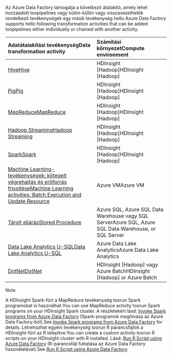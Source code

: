 <span data-ttu-id="5bdaf-101">Az Azure Data Factory támogatja a következő átalakító, amely lehet hozzáadott toopipelines vagy külön-külön vagy visszavezethetők rendelkező tevékenységek egy másik tevékenység hello.</span><span class="sxs-lookup"><span data-stu-id="5bdaf-101">Azure Data Factory supports hello following transformation activities that can be added toopipelines either individually or chained with another activity.</span></span>

| <span data-ttu-id="5bdaf-102">Adatátalakítási tevékenység</span><span class="sxs-lookup"><span data-stu-id="5bdaf-102">Data transformation activity</span></span> | <span data-ttu-id="5bdaf-103">Számítási környezet</span><span class="sxs-lookup"><span data-stu-id="5bdaf-103">Compute environment</span></span> |
|:--- |:--- |
| [<span data-ttu-id="5bdaf-104">Hive</span><span class="sxs-lookup"><span data-stu-id="5bdaf-104">Hive</span></span>](../articles/data-factory/data-factory-hive-activity.md) |<span data-ttu-id="5bdaf-105">HDInsight [Hadoop]</span><span class="sxs-lookup"><span data-stu-id="5bdaf-105">HDInsight [Hadoop]</span></span> |
| [<span data-ttu-id="5bdaf-106">Pig</span><span class="sxs-lookup"><span data-stu-id="5bdaf-106">Pig</span></span>](../articles/data-factory/data-factory-pig-activity.md) |<span data-ttu-id="5bdaf-107">HDInsight [Hadoop]</span><span class="sxs-lookup"><span data-stu-id="5bdaf-107">HDInsight [Hadoop]</span></span> |
| [<span data-ttu-id="5bdaf-108">MapReduce</span><span class="sxs-lookup"><span data-stu-id="5bdaf-108">MapReduce</span></span>](../articles/data-factory/data-factory-map-reduce.md) |<span data-ttu-id="5bdaf-109">HDInsight [Hadoop]</span><span class="sxs-lookup"><span data-stu-id="5bdaf-109">HDInsight [Hadoop]</span></span> |
| [<span data-ttu-id="5bdaf-110">Hadoop Streaming</span><span class="sxs-lookup"><span data-stu-id="5bdaf-110">Hadoop Streaming</span></span>](../articles/data-factory/data-factory-hadoop-streaming-activity.md) |<span data-ttu-id="5bdaf-111">HDInsight [Hadoop]</span><span class="sxs-lookup"><span data-stu-id="5bdaf-111">HDInsight [Hadoop]</span></span> |
| [<span data-ttu-id="5bdaf-112">Spark</span><span class="sxs-lookup"><span data-stu-id="5bdaf-112">Spark</span></span>](../articles/data-factory/data-factory-spark.md) | <span data-ttu-id="5bdaf-113">HDInsight [Hadoop]</span><span class="sxs-lookup"><span data-stu-id="5bdaf-113">HDInsight [Hadoop]</span></span> |
| [<span data-ttu-id="5bdaf-114">Machine Learning-tevékenységek: kötegelt végrehajtás és erőforrás frissítése</span><span class="sxs-lookup"><span data-stu-id="5bdaf-114">Machine Learning activities: Batch Execution and Update Resource</span></span>](../articles/data-factory/data-factory-azure-ml-batch-execution-activity.md) |<span data-ttu-id="5bdaf-115">Azure VM</span><span class="sxs-lookup"><span data-stu-id="5bdaf-115">Azure VM</span></span> |
| [<span data-ttu-id="5bdaf-116">Tárolt eljárás</span><span class="sxs-lookup"><span data-stu-id="5bdaf-116">Stored Procedure</span></span>](../articles/data-factory/data-factory-stored-proc-activity.md) |<span data-ttu-id="5bdaf-117">Azure SQL, Azure SQL Data Warehouse vagy SQL Server</span><span class="sxs-lookup"><span data-stu-id="5bdaf-117">Azure SQL, Azure SQL Data Warehouse, or SQL Server</span></span> |
| [<span data-ttu-id="5bdaf-118">Data Lake Analytics U-SQL</span><span class="sxs-lookup"><span data-stu-id="5bdaf-118">Data Lake Analytics U-SQL</span></span>](../articles/data-factory/data-factory-usql-activity.md) |<span data-ttu-id="5bdaf-119">Azure Data Lake Analytics</span><span class="sxs-lookup"><span data-stu-id="5bdaf-119">Azure Data Lake Analytics</span></span> |
| [<span data-ttu-id="5bdaf-120">DotNet</span><span class="sxs-lookup"><span data-stu-id="5bdaf-120">DotNet</span></span>](../articles/data-factory/data-factory-use-custom-activities.md) |<span data-ttu-id="5bdaf-121">HDInsight [Hadoop] vagy Azure Batch</span><span class="sxs-lookup"><span data-stu-id="5bdaf-121">HDInsight [Hadoop] or Azure Batch</span></span> |

> [!NOTE]
> <span data-ttu-id="5bdaf-122">A HDInsight Spark-fürt a MapReduce tevékenység toorun Spark programokat is használhat.</span><span class="sxs-lookup"><span data-stu-id="5bdaf-122">You can use MapReduce activity toorun Spark programs on your HDInsight Spark cluster.</span></span> <span data-ttu-id="5bdaf-123">A részletekért lásd: [Invoke Spark programs from Azure Data Factory](../articles/data-factory/data-factory-spark.md) (Spark-programok meghívása az Azure Data Factory-ból).</span><span class="sxs-lookup"><span data-stu-id="5bdaf-123">See [Invoke Spark programs from Azure Data Factory](../articles/data-factory/data-factory-spark.md) for details.</span></span>
> <span data-ttu-id="5bdaf-124">Létrehozhat egyéni tevékenység toorun R parancsfájlok a HDInsight-fürt az R telepítve.</span><span class="sxs-lookup"><span data-stu-id="5bdaf-124">You can create a custom activity toorun R scripts on your HDInsight cluster with R installed.</span></span> <span data-ttu-id="5bdaf-125">Lásd: [Run R Script using Azure Data Factory](https://github.com/Azure/Azure-DataFactory/tree/master/Samples/RunRScriptUsingADFSample) (R-parancsfájl futtatása az Azure Data Factory használatával).</span><span class="sxs-lookup"><span data-stu-id="5bdaf-125">See [Run R Script using Azure Data Factory](https://github.com/Azure/Azure-DataFactory/tree/master/Samples/RunRScriptUsingADFSample).</span></span>
> 
> 

